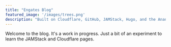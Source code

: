 ```yaml
---
title: "Engates Blog"
featured_image: '/images/trees.png'
description: "Built on Cloudflare, GitHub, JAMStack, Hugo, and the Ananke Theme."
---
```

Welcome to the blog. It's a work in progress. Just a bit of an experiment to learn the JAMStack and Cloudflare pages.

